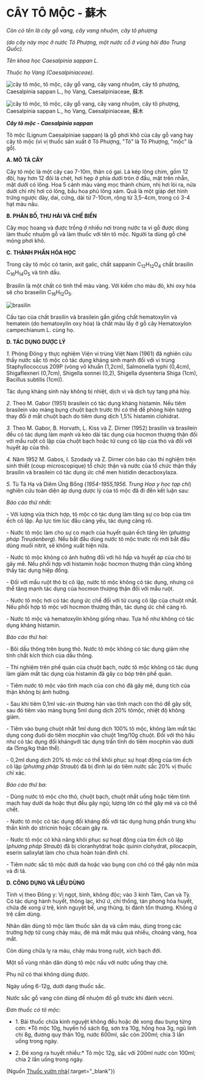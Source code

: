 # CÂY TÔ MỘC - 蘇木

*Còn có tên là cây gỗ vang, cây vang nhuộm, cây tô phượng*

*(do cây này mọc ở nước Tô Phượng, một nước cổ ở vùng hải đảo Trung Quốc).*

*Tên khoa học Caesalpinia sappan L.*

*Thuộc họ Vang (Caesalpiniaceae).*

![cây tô mộc, tô mộc, cây gỗ vang, cây vang nhuộm, cây tô phượng, Caesalpinia sappan L., họ Vang, Caesalpiniaceae, 蘇木](/imgs/caythuoc/dtl/cay-to-moc.jpg)

![cây tô mộc, tô mộc, cây gỗ vang, cây vang nhuộm, cây tô phượng, Caesalpinia sappan L., họ Vang, Caesalpiniaceae, 蘇木](/imgs/caythuoc/dtl/cay-to-moc-2.jpg)

***Cây tô mộc - Caesalpinia sappan***

Tô mộc (Lignum Caesalpiniae sappan) là gỗ phơi khô của cây gỗ vang hay cây tô mộc (vì vị thuốc sản xuất ở Tô Phượng, "Tô" là Tô Phượng, "mộc" là gỗ).

**A. MÔ TẢ CÂY**

Cây tô mộc là một cây cao 7-10m, thân có gai. Lá kép lông chim, gồm 12 đôi, hay hơn 12 đôi lá chét, hơi hẹp ở phía dưới tròn ở đầu, mặt trên nhẵn, mặt dưới có lông. Hoa 5 cánh màu vàng mọc thành chùm, nhị hơi lòi ra, nửa dưới chỉ nhị hơi có lông, bầu hoa phủ lông xám. Quả là một giáp dẹt hình trứng ngược dày, dai, cứng, dài từ 7-10cm, rộng từ 3,5-4cm, trong có 3-4 hạt màu nâu.

**B. PHÂN BỐ, THU HÁI VÀ CHẾ BIẾN**

Cây mọc hoang và được trồng ở nhiều nơi trong nước ta vì gỗ được dùng làm thuốc nhuộm gỗ và làm thuốc với tên tô mộc. Người ta dùng gỗ chẻ mỏng phơi khô.

**C. THÀNH PHẦN HÓA HỌC**

Trong cây tô mộc có tanin, axit galic, chất sappanin C<sub>12</sub>H<sub>12</sub>O<sub>4</sub> chất brasilin C<sub>16</sub>H<sub>14</sub>O<sub>5</sub> và tinh dầu.

Brasilin là một chất có tinh thể màu vàng. Với kiềm cho màu đỏ, khi oxy hóa sẽ cho braseilin C<sub>16</sub>H<sub>12</sub>O<sub>5</sub>.

![brasilin](/imgs/caythuoc/dtl/cay-to-moc-3.jpg)

Cấu tạo của chất brasilin và brasilein gần giống chất hematoxylin và hematein (do hematoxylin oxy hóa) là chất màu lấy ở gỗ cây Hematoxylon campechianum L. cùng họ.

**D. TÁC DỤNG DƯỢC LÝ**

*1.* Phòng Đông y thực nghiệm Viện vi trùng Việt Nam (1961) đã nghiên cứu thấy nước sắc tô mộc có tác dụng kháng sinh mạnh đối với vi trùng Staphyllococcus 209P (vòng vô khuẩn (1,2cm), Salmonella typhi (0,4cm), Shigaflexneri (0,7cm), Shigella sonnei (0,2), Shigella dysenteria Shiga (1cm), Bacillus subtilis (1cm)).

Tác dụng kháng sinh này không bị nhiệt, dịch vị và dịch tụy tạng phá hủy.

*2.* Theo M. Gabor (1951) brasilein có tác dụng kháng histamin. Nếu tiêm brasilein vào màng bụng chuột bạch trước thì có thể đề phòng hiện tượng thay đổi ở mắt chuột bạch do tiêm dung dịch 1,5% histamin clohidrat.

*3.* Theo M. Gabor, B. Horvath, L. Kiss và Z. Dirner (1952) brasilin và brasilein đều có tác dụng làm mạnh và kéo dài tác dụng của hocmon thượng thận đối với mẩu ruột cô lập của chuột bạch hoặc tử cung cô lập của thỏ và đối với huyết áp của thỏ.

*4.* Năm 1952 M. Gabos, I. Szodady và Z. Dirner còn báo cáo thí nghiệm trên sinh thiết (coup microscopique) tổ chức thận và nước của tổ chức thận thấy brasilin và brasilein có tác dụng ức chế men histidin decacboxylaza.

*5.* Tù Tá Hạ và Diêm Ứng Bổng (*1954-1955,1956. Trung Hoa y học tạp chí*) nghiên cứu toàn diện áp dụng dược lý của tô mộc đã đi đến kết luận sau:

*Báo cáo thứ nhất:*

\- Với lượng vừa thích hợp, tô mộc có tác dụng làm tăng sự co bóp của tim ếch cô lập. Áp lực tim lúc đầu càng yếu, tác dụng càng rõ.

\- Nước tô mộc làm cho sự co mạch của huyết quản ếch tăng lên (*phương pháp Treudenberg*). Nếu bắt đầu dùng nước tô mộc trước rồi mới bắt đầu dùng muối nitrit, sẽ không xuất hiện nữa.

\- Nước tô mộc không có ảnh hưởng đối với hô hấp và huyết áp của chó bị gây mê. Nếu phối hợp với histamin hoặc hocmon thượng thận cũng không thấy tác dụng hiệp đồng.

\- Đối với mẩu ruột thỏ bị cô lập, nước tô mộc không có tác dụng, nhưng có thể tăng mạnh tác dụng của hocmon thượng thận đối với mẩu ruột.

\- Nước tô mộc hơi có tác dụng ức chế đối với tử cung cô lập của chuột nhắt. Nếu phối hợp tô mộc với hocmon thượng thận, tác dụng ức chế càng rõ.

\- Nước tô mộc và hematoxylin không giống nhau. Tựa hồ như không có tác dụng kháng histamin.

*Báo cáo thứ hai:*

\- Bôi dầu thông trên bụng thỏ. Nước tô mộc không có tác dụng giảm nhẹ tính chất kích thích của dầu thông.

\- Thí nghiệm trên phế quản của chuột bạch, nước tô mộc không có tác dụng làm giảm mất tác dụng của histamin đã gây co bóp trên phế quản.

\- Tiêm nước tô mộc vào tĩnh mạch của con chó đã gây mê, dung tích của thận không bị ảnh hưởng.

\- Sau khi tiêm 0,1ml vác-xin thương hàn vào tĩnh mạch con thỏ để gây sốt, sau đó tiêm vào màng bụng 5ml dung dịch 20% tômộc, nhiệt độ không giảm.

\- Tiêm vào bụng chuột nhắt 1ml dung dịch 100% tô mộc, không làm mất tác dụng cong đuôi do tiêm mocphin vào chuột 1mg/10g chuột. Đối với thỏ hầu như có tác dụng đối khángvới tác dụng trấn tĩnh do tiêm mocphin vào dưới da (5mg/kg thân thể).

\- 0,2ml dung dịch 20% tô mộc có thể khôi phục sự hoạt động của tim ếch cô lập (*phương pháp Straub*) đã bị đình lại do tiêm nước sắc 20% vị thuốc chỉ xác.

*Báo cáo thứ ba:*

\- Dùng nước tô mộc cho thỏ, chuột bạch, chuột nhắt uống hoặc tiêm tĩnh mạch hay dưới da hoặc thụt đều gây ngủ; lượng lớn có thể gây mê và có thể chết.

\- Nước tô mộc có tác dụng đối kháng đối với tác dụng hưng phấn trung khu thần kinh do stricnin hoặc côcain gây ra.

\- Nước tô mộc có khả năng khôi phục sự hoạt động của tim ếch cô lập (*phương pháp Straub*) đã bị cloranhytdrat hoặc quinin clohydrat, pilocacpin, eserin salixylat làm cho chưa hoàn toàn đình chỉ.

\- Tiêm nước sắc tô mộc dưới da hoặc vào bụng con chó có thể gây nôn mửa và đi tả.

**D. CÔNG DỤNG VÀ LIỀU DÙNG**

Tính vị theo Đông y: Vị ngọt, bình, không độc; vào 3 kinh Tâm, Can và Tỳ. Có tác dụng hành huyết, thông lạc, khứ ứ, chỉ thống, tán phong hòa huyết, chửa đẻ xong ứ trệ, kinh nguyệt bế, ung thũng, bị đánh tổn thương. Không ứ trệ cấm dùng.

Nhân dân dùng tô mộc làm thuốc săn da và cầm máu, dùng trong các trường hợp tử cung chảy máu, đẻ mà mất máu quá nhiều, choáng váng, hoa mắt.

Còn dùng chữa lỵ ra máu, chảy máu trong ruột, xích bạch đới.

Một số vùng nhân dân dùng tô mộc nấu với nước uống thay chè.

Phụ nữ có thai không dùng được.

Ngày uống 6-12g, dưới dạng thuốc sắc.

Nước sắc gỗ vang còn dùng để nhuộm đồ gỗ trước khi đánh vécni.

*Đơn thuốc có tô mộc:*

* 1\. Bài thuốc chữa kinh nguyệt không đều hoặc đẻ xong đau bụng từng cơn: *Tô mộc 10g, huyền hồ sách 6g, sơn tra 10g, hồng hoa 3g, ngũ linh chi 8g, đương quy thân 10g, nước 600ml, sắc còn 200ml; chia 3 lần uống trong ngày.

* 2\. Đẻ xong ra huyết nhiều:* Tô mộc 12g, sắc với 200ml nước còn 100ml; chia 2 lần uống trong ngày.


(Nguồn [Thuốc vườn nhà](http://thuocvuonnha.com){:target="_blank"})